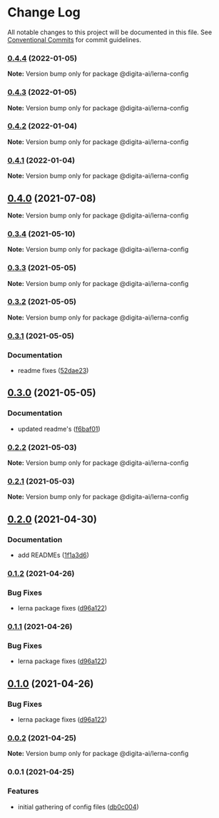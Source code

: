 # Change Log

All notable changes to this project will be documented in this file.
See [Conventional Commits](https://conventionalcommits.org) for commit guidelines.

### [0.4.4](https://github.com/digita-ai/dgt-config/compare/v0.4.3...v0.4.4) (2022-01-05)

**Note:** Version bump only for package @digita-ai/lerna-config





### [0.4.3](https://github.com/digita-ai/dgt-config/compare/v0.4.2...v0.4.3) (2022-01-05)

**Note:** Version bump only for package @digita-ai/lerna-config





### [0.4.2](https://github.com/digita-ai/dgt-config/compare/v0.4.1...v0.4.2) (2022-01-04)

**Note:** Version bump only for package @digita-ai/lerna-config





### [0.4.1](https://github.com/digita-ai/dgt-config/compare/v0.4.0...v0.4.1) (2022-01-04)

**Note:** Version bump only for package @digita-ai/lerna-config





## [0.4.0](https://github.com/digita-ai/dgt-config/compare/v0.3.4...v0.4.0) (2021-07-08)

**Note:** Version bump only for package @digita-ai/lerna-config





### [0.3.4](https://github.com/digita-ai/dgt-config/compare/v0.3.3...v0.3.4) (2021-05-10)

**Note:** Version bump only for package @digita-ai/lerna-config





### [0.3.3](https://github.com/digita-ai/dgt-config/compare/v0.3.2...v0.3.3) (2021-05-05)

**Note:** Version bump only for package @digita-ai/lerna-config





### [0.3.2](https://github.com/digita-ai/dgt-config/compare/v0.3.1...v0.3.2) (2021-05-05)

**Note:** Version bump only for package @digita-ai/lerna-config





### [0.3.1](https://github.com/digita-ai/dgt-config/compare/v0.3.0...v0.3.1) (2021-05-05)


### **Documentation**

* readme fixes ([52dae23](https://github.com/digita-ai/dgt-config/commit/52dae232d9fe144ab8808f509172c605632c6dc5))



## [0.3.0](https://github.com/digita-ai/dgt-config/compare/v0.2.2...v0.3.0) (2021-05-05)


### **Documentation**

* updated readme's ([f6baf01](https://github.com/digita-ai/dgt-config/commit/f6baf01649dfc3bf6bc0d918d34d687350413ee7))



### [0.2.2](https://github.com/digita-ai/dgt-config/compare/v0.2.1...v0.2.2) (2021-05-03)

**Note:** Version bump only for package @digita-ai/lerna-config





### [0.2.1](https://github.com/digita-ai/dgt-config/compare/v0.2.0...v0.2.1) (2021-05-03)

**Note:** Version bump only for package @digita-ai/lerna-config





## [0.2.0](https://github.com/digita-ai/dgt-config/compare/v0.1.2...v0.2.0) (2021-04-30)


### **Documentation**

* add READMEs ([1f1a3d6](https://github.com/digita-ai/dgt-config/commit/1f1a3d666b0dec23643a4b8ad8d13e9dca5d25cf))



### [0.1.2](https://github.com/digita-ai/dgt-config/compare/v0.0.2...v0.1.2) (2021-04-26)


### **Bug Fixes**

* lerna package fixes ([d96a122](https://github.com/digita-ai/dgt-config/commit/d96a122b1e686766eeebb9996336d39eabdee21b))



### [0.1.1](https://github.com/digita-ai/dgt-config/compare/v0.0.2...v0.1.1) (2021-04-26)


### **Bug Fixes**

* lerna package fixes ([d96a122](https://github.com/digita-ai/dgt-config/commit/d96a122b1e686766eeebb9996336d39eabdee21b))



## [0.1.0](https://github.com/digita-ai/dgt-config/compare/v0.0.2...v0.1.0) (2021-04-26)


### **Bug Fixes**

* lerna package fixes ([d96a122](https://github.com/digita-ai/dgt-config/commit/d96a122b1e686766eeebb9996336d39eabdee21b))



### [0.0.2](https://github.com/digita-ai/dgt-config/compare/v0.0.1...v0.0.2) (2021-04-25)

**Note:** Version bump only for package @digita-ai/lerna-config





### 0.0.1 (2021-04-25)


### **Features**

* initial gathering of config files ([db0c004](https://github.com/digita-ai/dgt-config/commit/db0c004a8803adbc2ec830165855630d971af4b9))
